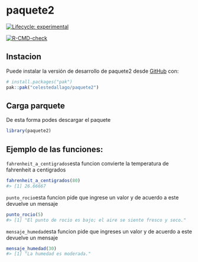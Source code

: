 
<!-- README.md is generated from README.Rmd. Please edit that file -->

# paquete2

<!-- badges: start -->

[![Lifecycle:
experimental](https://img.shields.io/badge/lifecycle-experimental-orange.svg)](https://lifecycle.r-lib.org/articles/stages.html#experimental)

[![R-CMD-check](https://github.com/celestedallago/paquete2/actions/workflows/R-CMD-check.yaml/badge.svg)](https://github.com/celestedallago/paquete2/actions/workflows/R-CMD-check.yaml)
<!-- badges: end -->

## Instacion

Puede instalar la versión de desarrollo de paquete2 desde
[GitHub](https://github.com/) con:

``` r
# install.packages("pak")
pak::pak("celestedallago/paquete2")
```

## Carga parquete

De esta forma podes descargar el paquete

``` r
library(paquete2)
```

## Ejemplo de las funciones:

`fahrenheit_a_centigrados`esta funcion convierte la temperatura de
fahrenheit a centigrados

``` r
fahrenheit_a_centigrados(80)
#> [1] 26.66667
```

`punto_rocio`esta funcion pide que ingrese un valor y de acuerdo a este
devuelve un mensaje

``` r
punto_rocio(5)
#> [1] "El punto de rocio es bajo; el aire se siente fresco y seco."
```

`mensaje_humedad`esta funcion pide que ingreses un valor y de acuerdo a
este devuelve un mensaje

``` r
mensaje_humedad(30)
#> [1] "La humedad es moderada."
```
